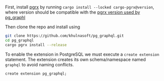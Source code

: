 First, install [pgrx](https://github.com/tcdi/pgrx) by running `cargo install --locked cargo-pgrx@version`, where version should be compatible with the [pgrx version used by pg_graphl](https://github.com/khulnasoft/pg_graphql/blob/master/Cargo.toml#L16)

Then clone the repo and install using

```bash
git clone https://github.com/khulnasoft/pg_graphql.git
cd pg_graphql
cargo pgrx install --release
```

To enable the extension in PostgreSQL we must execute a `create extension` statement. The extension creates its own schema/namespace named `graphql` to avoid naming conflicts.

```psql
create extension pg_graphql;
```
